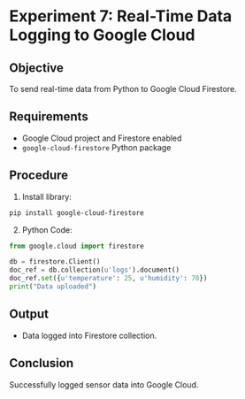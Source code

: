 # Experiment 7: Real-Time Data Logging to Google Cloud

## Objective
To send real-time data from Python to Google Cloud Firestore.

## Requirements
- Google Cloud project and Firestore enabled
- `google-cloud-firestore` Python package

## Procedure
1. Install library:
```bash
pip install google-cloud-firestore
```

2. Python Code:
```python
from google.cloud import firestore

db = firestore.Client()
doc_ref = db.collection(u'logs').document()
doc_ref.set({u'temperature': 25, u'humidity': 70})
print("Data uploaded")
```

## Output
- Data logged into Firestore collection.

## Conclusion
Successfully logged sensor data into Google Cloud.
